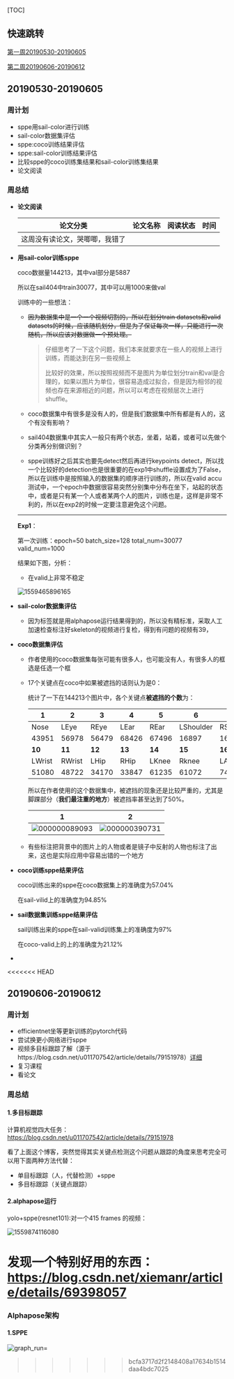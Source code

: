 [TOC]

## 快速跳转

[第一周20190530-20190605](#第一周)

[第二周20190606-20190612](#第二周)



## <span id="第一周">20190530-20190605</span>

### 周计划

- sppe用sail-color进行训练
- sail-color数据集评估
- sppe:coco训练结果评估
- sppe:sail-color训练结果评估
- 比较sppe的coco训练集结果和sail-color训练集结果
- 论文阅读

### 周总结

- **论文阅读**

  | 论文分类                       | 论文名称 | 阅读状态 | 时间 |
  | ------------------------------ | -------- | -------- | ---- |
  | 这周没有读论文，哭唧唧，我错了 |          |          |      |


* **用sail-color训练sppe**

  coco数据量144213，其中val部分是5887

  所以在sail404中train30077，其中可以用1000来做val

  训练中的一些想法：

  * ~~因为数据集中是一个一个视频切割的，所以在划分train datasets和valid datasets的时候，应该随机划分，但是为了保证每次一样，只能进行一次随机，所以应该对数据做一个预处理。~~

    >仔细思考了一下这个问题，我们本来就要求在一些人的视频上进行训练，而能达到在另一些视频上
    >
    >比较好的效果，所以按照视频而不是图片为单位划分train和val是合理的，如果以图片为单位，很容易造成过拟合，但是因为相邻的视频也存在来源相近的问题，所以可以考虑在视频层次上进行shuffle。

  * coco数据集中有很多是没有人的，但是我们数据集中所有都是有人的，这个有没有影响？

  * sail404数据集中其实人一般只有两个状态，坐着，站着，或者可以先做个分类再分别做识别？

  * sppe训练好之后其实也要先detect然后再进行keypoints detect，所以找一个比较好的detection也是很重要的在exp1中shuffle设置成为了False，所以在训练中是按照输入的数据集的顺序进行训练的，所以在valid accu测试中，一个epoch中数据很容易突然分别集中分布在坐下，站起的状态中，或者是只有某一个人或者某两个人的图片，训练也是，这样是非常不利的，所以在exp2的时候一定要注意避免这个问题。

  ****

  **Exp1**：

  第一次训练：epoch=50  batch_size=128  total_num=30077  valid_num=1000

  结果如下图，分析：

  * 在valid上非常不稳定

  ![1559465896165](201906工作记录.assets/1559465896165.png)

* **sail-color数据集评估**

  * 因为标签就是用alphapose运行结果得到的，所以没有精标准，采取人工加速检查标注好skeleton的视频进行复检，得到有问题的视频有39，

* **coco数据集评估**

  * 作者使用的coco数据集每张可能有很多人，也可能没有人，有很多人的框选是任选一个框

  * 17个关键点在coco中如果被遮挡的话则认为是0：

    统计了一下在144213个图片中，各个关键点**被遮挡的个数**为：

    | 1      | 2      | 3      | 4      | 5      | 6         | 7         | 8      | 9         |
    | ------ | ------ | ------ | ------ | ------ | --------- | --------- | ------ | --------- |
    | Nose   | LEye   | REye   | LEar   | REar   | LShoulder | RShoulder | LElbow | RElbow    |
    | 43951  | 56978  | 56479  | 68426  | 67496  | 16897     | 16658     | 42541  | 40907     |
    | **10** | **11** | **12** | **13** | **14** | **15**    | **16**    | **17** | **total** |
    | LWrist | RWrist | LHip   | RHip   | LKnee  | Rknee     | LAnkle    | RAnkle |           |
    | 51080  | 48722  | 34170  | 33847  | 61235  | 61072     | 74862     | 74841  | 144213    |
    
    所以在作者使用的这个数据集中，被遮挡的现象还是比较严重的，尤其是脚踝部分（**我们最注重的地方**）被遮挡率甚至达到了50%。
    
    | 1                                                       | 2                                                       |
    | ------------------------------------------------------- | ------------------------------------------------------- |
    | ![000000089093](201906工作记录.assets/000000089093.jpg) | ![000000390731](201906工作记录.assets/000000390731.jpg) |
  
  * 有些标注把背景中的图片上的人物或者是镜子中反射的人物也标注了出来，这也是实际应用中容易出错的一个地方

* **coco训练sppe结果评估**

  coco训练出来的sppe在coco数据集上的准确度为57.04%

  在sail-vilid上的准确度为94.85%

* **sail数据集训练sppe结果评估**

  sail训练出来的sppe在sail-valid训练集上的准确度为97%

  在coco-valid上的上的准确度为21.12%

* 

<<<<<<< HEAD
## <span id="第二周">20190606-20190612</span>

### 周计划

- efficientnet坐等更新训练的pytorch代码
- 尝试换更小网络进行sppe
- 视频多目标跟踪了解（源于https://blog.csdn.net/u011707542/article/details/79151978）[详细](#多目标跟踪)
- 复习课程
- 看论文

### 周总结

#### 1.多目标跟踪

计算机视觉四大任务：https://blog.csdn.net/u011707542/article/details/79151978

看了上面这个博客，突然觉得其实关键点检测这个问题从跟踪的角度来思考完全可以用下面两种方法代替：

* 单目标跟踪（人，代替检测）+sppe
* 多目标跟踪（关键点跟踪）

#### 2.alphapose运行

yolo+sppe(resnet101):对一个415 frames 的视频：

![1559874116080](201906工作记录.assets/1559874116080.png)

发现一个特别好用的东西：https://blog.csdn.net/xiemanr/article/details/69398057
=======
### Alphapose架构

#### 1.SPPE

![graph_run=](201906工作记录.assets/graph_run=.png)
>>>>>>> bcfa3717d2f2148408a17634b1514daa4bdc7025
